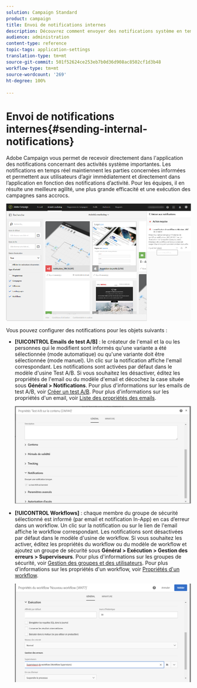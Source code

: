 ```yaml
---
solution: Campaign Standard
product: campaign
title: Envoi de notifications internes
description: Découvrez comment envoyer des notifications système en temps réel à vos utilisateurs Adobe Campaign.
audience: administration
content-type: reference
topic-tags: application-settings
translation-type: tm+mt
source-git-commit: 501f52624ce253eb7b0d36d908ac8502cf1d3b48
workflow-type: tm+mt
source-wordcount: '269'
ht-degree: 100%

---
```



# Envoi de notifications internes{#sending-internal-notifications}

Adobe Campaign vous permet de recevoir directement dans l&#39;application des notifications concernant des activités système importantes. Les notifications en temps réel maintiennent les parties concernées informées et permettent aux utilisateurs d’agir immédiatement et directement dans l’application en fonction des notifications d’activité. Pour les équipes, il en résulte une meilleure agilité, une plus grande efficacité et une exécution des campagnes sans accrocs.

![](assets/pulse_3.png)

Vous pouvez configurer des notifications pour les objets suivants :

* **[!UICONTROL Emails de test A/B]** : le créateur de l&#39;email et la ou les personnes qui le modifient sont informés qu&#39;une variante a été sélectionnée (mode automatique) ou qu&#39;une variante doit être sélectionnée (mode manuel). Un clic sur la notification affiche l&#39;email correspondant. Les notifications sont activées par défaut dans le modèle d&#39;usine Test A/B. Si vous souhaitez les désactiver, éditez les propriétés de l&#39;email ou du modèle d&#39;email et décochez la case située sous **Général > Notifications**. Pour plus d&#39;informations sur les emails de test A/B, voir [Créer un test A/B](../../channels/using/designing-an-a-b-test-email.md). Pour plus d&#39;informations sur les propriétés d&#39;un email, voir [Liste des propriétés des emails](../../administration/using/configuring-email-channel.md#list-of-email-properties).

   ![](assets/pulse_2.png)

* **[!UICONTROL Workflows]** : chaque membre du groupe de sécurité sélectionné est informé (par email et notification In-App) en cas d’erreur dans un workflow. Un clic sur la notification ou sur le lien de l&#39;email affiche le workflow correspondant. Les notifications sont désactivées par défaut dans le modèle d&#39;usine de workflow. Si vous souhaitez les activer, éditez les propriétés du workflow ou du modèle de workflow et ajoutez un groupe de sécurité sous **Général > Exécution > Gestion des erreurs > Superviseurs**. Pour plus d&#39;informations sur les groupes de sécurité, voir [Gestion des groupes et des utilisateurs](../../administration/using/managing-groups-and-users.md). Pour plus d&#39;informations sur les propriétés d&#39;un workflow, voir [Propriétés d&#39;un workflow](../../automating/using/managing-execution-options.md).

   ![](assets/pulse_1.png)
